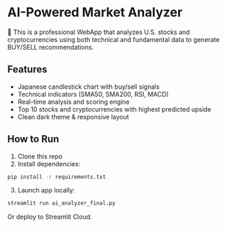# AI-Powered Market Analyzer

🚀 This is a professional WebApp that analyzes U.S. stocks and cryptocurrencies using both technical and fundamental data to generate BUY/SELL recommendations.

## Features
- Japanese candlestick chart with buy/sell signals
- Technical indicators (SMA50, SMA200, RSI, MACD)
- Real-time analysis and scoring engine
- Top 10 stocks and cryptocurrencies with highest predicted upside
- Clean dark theme & responsive layout

## How to Run
1. Clone this repo
2. Install dependencies:
```bash
pip install -r requirements.txt
```
3. Launch app locally:
```bash
streamlit run ai_analyzer_final.py
```

Or deploy to Streamlit Cloud.